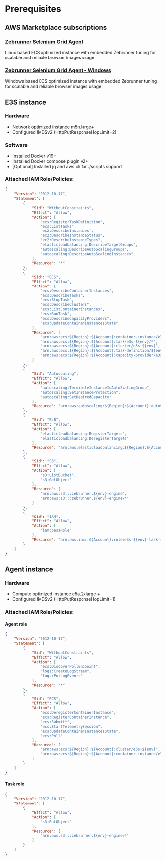 # Prerequisites

## AWS Marketplace subscriptions

### [Zebrunner Selenium Grid Agent](https://aws.amazon.com/marketplace/pp/prodview-qykvcpnstrlzi?sr=0-2&ref_=beagle&applicationId=AWSMPContessa)

Linux based ECS optimized instance with embedded Zebrunner tuning for scalable and reliable browser images usage

### [Zebrunner Selenium Grid Agent - Windows](https://aws.amazon.com/marketplace/pp/prodview-wmwdyq54i36jy?sr=0-4&ref_=beagle&applicationId=AWSMPContessa)

Windows based ECS optimized instance with embedded Zebrunner tuning for scalable and reliable browser images usage

## E3S instance

### Hardware

* Network optimized instance m5n.large+
* Configured IMDSv2 (HttpPutResponseHopLimit=2)

### Software

* Installed Docker v19+
* Installed Docker compose plugin v2+
* [Optional] Installed jq and aws cli for ./scripts support

### Attached IAM Role/Policies:

```json
{
    "Version": "2012-10-17",
    "Statement": [
        {
            "Sid": "WithoutConstraints",
            "Effect": "Allow",
            "Action": [
                "ecs:RegisterTaskDefinition",
                "ecs:ListTasks",
                "ec2:DescribeInstances",
                "ec2:DescribeInstanceStatus",
                "ec2:DescribeInstanceTypes",
                "elasticloadbalancing:DescribeTargetGroups",
                "autoscaling:DescribeAutoScalingGroups",
                "autoscaling:DescribeAutoScalingInstances"
            ],
            "Resource": "*"
        },
        {
            "Sid": "ECS",
            "Effect": "Allow",
            "Action": [
                "ecs:DescribeContainerInstances",
                "ecs:DescribeTasks",
                "ecs:StopTask",
                "ecs:DescribeClusters",
                "ecs:ListContainerInstances",
                "ecs:RunTask",
                "ecs:DescribeCapacityProviders",
                "ecs:UpdateContainerInstancesState"
            ],
            "Resource": [
                "arn:aws:ecs:${Region}:${Account}:container-instance/e3s-${env}/*",
                "arn:aws:ecs:${Region}:${Account}:task/e3s-${env}/*",
                "arn:aws:ecs:${Region}:${Account}:cluster/e3s-${env}",
                "arn:aws:ecs:${Region}:${Account}:task-definition/${env}-*",
                "arn:aws:ecs:${Region}:${Account}:capacity-provider/e3s-${env}-*"
            ]
        },
        {
            "Sid": "Autoscaling",
            "Effect": "Allow",
            "Action": [
                "autoscaling:TerminateInstanceInAutoScalingGroup",
                "autoscaling:SetInstanceProtection",
                "autoscaling:SetDesiredCapacity"
            ],
            "Resource": "arn:aws:autoscaling:${Region}:${Account}:autoScalingGroup:*:autoScalingGroupName/e3s-${env}-*"
        },
        {
            "Sid": "ELB",
            "Effect": "Allow",
            "Action": [
                "elasticloadbalancing:RegisterTargets",
                "elasticloadbalancing:DeregisterTargets"
            ],
            "Resource": "arn:aws:elasticloadbalancing:${Region}:${Account}:targetgroup/e3s-${env}-*"
        },
        {
            "Sid": "S3",
            "Effect": "Allow",
            "Action": [
                "s3:ListBucket",
                "s3:GetObject"
            ],
            "Resource": [
                "arn:aws:s3:::zebrunner.${env}-engine",
                "arn:aws:s3:::zebrunner.${env}-engine/*"
            ]
        },
        {
            "Sid": "IAM",
            "Effect": "Allow",
            "Action": [
                "iam:passRole"
            ],
            "Resource": "arn:aws:iam::${Account}:role/e3s-${env}-task-role"
        }
    ]
}
```

## Agent instance

### Hardware

* Compute optimized instance c5a.2xlarge +
* Configured IMDSv2 (HttpPutResponseHopLimit=1)

### Attached IAM Role/Policies:

#### Agent role
```json
{
    "Version": "2012-10-17",
    "Statement": [
        {
            "Sid": "WithoutConstraints",
            "Effect": "Allow",
            "Action": [
                "ecs:DiscoverPollEndpoint",
                "logs:CreateLogStream",
                "logs:PutLogEvents"
            ],
            "Resource": "*"
        },
        {
            "Sid": "ECS",
            "Effect": "Allow",
            "Action": [
                "ecs:DeregisterContainerInstance",
                "ecs:RegisterContainerInstance",
                "ecs:Submit*",
                "ecs:StartTelemetrySession",
                "ecs:UpdateContainerInstancesState",
                "ecs:Poll"
            ],
            "Resource": [
                "arn:aws:ecs:${Region}:${Account}:cluster/e3s-${env}",
                "arn:aws:ecs:${Region}:${Account}:container-instance/e3s-${env}/*"
            ]
        }
    ]
}
```

#### Task role
```json
{
    "Version": "2012-10-17",
    "Statement": [
        {
            "Effect": "Allow",
            "Action": [
                "s3:PutObject"
            ],
            "Resource": [
                "arn:aws:s3:::zebrunner.${env}-engine/*"
            ]
        }
    ]
}
```

